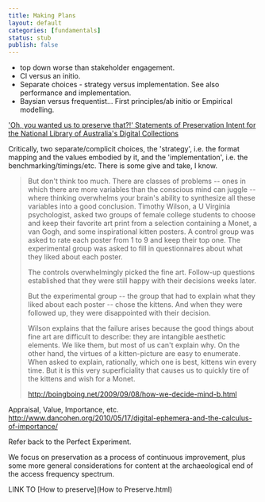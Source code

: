 ```yaml
---
title: Making Plans
layout: default
categories: [fundamentals]
status: stub
publish: false
---
```




* top down worse than stakeholder engagement. 
* CI versus an initio. 
* Separate choices - strategy versus implementation. See also performance and implementation.
* Baysian versus frequentist... First principles/ab initio or Empirical modelling.

['Oh, you wanted us to preserve that?!' Statements of Preservation Intent for the National Library of Australia's Digital Collections](http://www.dlib.org/dlib/january13/webb/01webb.html)

Critically, two separate/complicit choices, the 'strategy', i.e. the format mapping and the values embodied by it, and the 'implementation', i.e. the benchmarking/timings/etc. There is some give and take, I know.

> But don't think too much. There are classes of problems -- ones in which there are more variables than the conscious mind can juggle -- where thinking overwhelms your brain's ability to synthesize all these variables into a good conclusion. Timothy Wilson, a U Virginia psychologist, asked two groups of female college students to choose and keep their favorite art print from a selection containing a Monet, a van Gogh, and some inspirational kitten posters. A control group was asked to rate each poster from 1 to 9 and keep their top one. The experimental group was asked to fill in questionnaires about what they liked about each poster.
> 
> The controls overwhelmingly picked the fine art. Follow-up questions established that they were still happy with their decisions weeks later.
> 
> But the experimental group -- the group that had to explain what they liked about each poster -- chose the kittens. And when they were followed up, they were disappointed with their decision.
> 
> Wilson explains that the failure arises because the good things about fine art are difficult to describe: they are intangible aesthetic elements. We like them, but most of us can't explain why. On the other hand, the virtues of a kitten-picture are easy to enumerate. When asked to explain, rationally, which one is best, kittens win every time. But it is this very superficiality that causes us to quickly tire of the kittens and wish for a Monet.
> 
> http://boingboing.net/2009/09/08/how-we-decide-mind-b.html


Appraisal, Value, Importance, etc.
http://www.dancohen.org/2010/05/17/digital-ephemera-and-the-calculus-of-importance/


Refer back to the Perfect Experiment.

We focus on preservation as a process of continuous improvement, plus some more general considerations for content at the archaeological end of the access frequency spectrum.

LINK TO [How to preserve](How to Preserve.html)